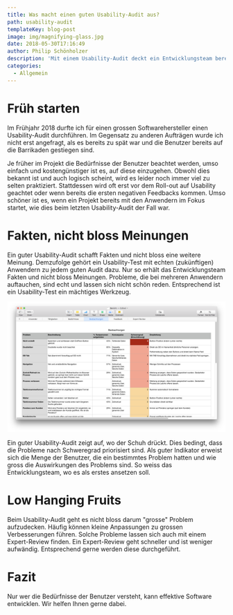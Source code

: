 ```yaml
---
title: Was macht einen guten Usability-Audit aus?
path: usability-audit
templateKey: blog-post
image: img/magnifying-glass.jpg
date: 2018-05-30T17:16:49
author: Philip Schönholzer
description: 'Mit einem Usability-Audit deckt ein Entwicklungsteam bereits früh im Projektverlauf kritische Usability-Probleme auf. Dies spart Geld und erlaubt dem Entwicklungsteam frühzeitig zu reagieren.'
categories:
  - Allgemein
---
```


# Früh starten

Im Frühjahr 2018 durfte ich für einen grossen Softwarehersteller einen Usability-Audit durchführen. Im Gegensatz zu anderen Aufträgen wurde ich nicht erst angefragt, als es bereits zu spät war und die Benutzer bereits auf die Barrikaden gestiegen sind.

Je früher im Projekt die Bedürfnisse der Benutzer beachtet werden, umso einfach und kostengünstiger ist es, auf diese einzugehen. Obwohl dies bekannt ist und auch logisch scheint, wird es leider noch immer viel zu selten praktiziert. Stattdessen wird oft erst vor dem Roll-out auf Usability geachtet oder wenn bereits die ersten negativen Feedbacks kommen. Umso schöner ist es, wenn ein Projekt bereits mit den Anwendern im Fokus startet, wie dies beim letzten Usability-Audit der Fall war.

# Fakten, nicht bloss Meinungen

Ein guter Usability-Audit schafft Fakten und nicht bloss eine weitere Meinung. Demzufolge gehört ein Usability-Test mit echten (zukünftigen) Anwendern zu jedem guten Audit dazu. Nur so erhält das Entwicklungsteam Fakten und nicht bloss Meinungen. Probleme, die bei mehreren Anwendern auftauchen, sind echt und lassen sich nicht schön reden. Entsprechend ist ein Usability-Test ein mächtiges Werkzeug.

![Usability Bericht](img/usability-bericht.png)

Ein guter Usability-Audit zeigt auf, wo der Schuh drückt. Dies bedingt, dass die Probleme nach Schweregrad priorisiert sind. Als guter Indikator erweist sich die Menge der Benutzer, die ein bestimmtes Problem hatten und wie gross die Auswirkungen des Problems sind. So weiss das Entwicklungsteam, wo es als erstes ansetzen soll.

# Low Hanging Fruits

Beim Usability-Audit geht es nicht bloss darum "grosse" Problem aufzudecken. Häufig können kleine Anpassungen zu grossen Verbesserungen führen. Solche Probleme lassen sich auch mit einem Expert-Review finden. Ein Expert-Review geht schneller und ist weniger aufwändig. Entsprechend gerne werden diese durchgeführt.

# Fazit 

Nur wer die Bedürfnisse der Benutzer versteht, kann effektive Software entwicklen.
Wir helfen Ihnen gerne dabei.

